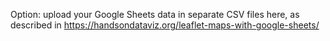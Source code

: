 Option: upload your Google Sheets data in separate CSV files here, as described in https://handsondataviz.org/leaflet-maps-with-google-sheets/
